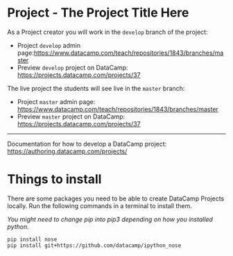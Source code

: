 # Project - The Project Title Here

As a Project creator you will work in the `develop` branch of the project:

* Project `develop` admin page:https://www.datacamp.com/teach/repositories/1843/branches/master
* Preview `develop` project on DataCamp: https://projects.datacamp.com/projects/37

The live project the students will see live in the `master` branch:

* Project `master` admin page: https://www.datacamp.com/teach/repositories/1843/branches/master
* Preview `master` project on DataCamp: https://projects.datacamp.com/projects/37

---

Documentation for how to develop a DataCamp project: https://authoring.datacamp.com/projects/

# Things to install

There are some packages you need to be able to create DataCamp Projects locally. Run the following commands in a terminal to install them.

*You might need to change pip into pip3 depending on how you installed python.*

```
pip install nose
pip install git+https://github.com/datacamp/ipython_nose
```
